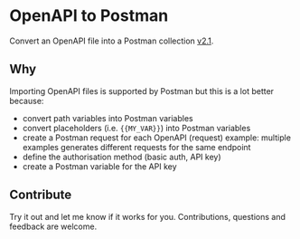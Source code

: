 # OpenAPI to Postman

Convert an OpenAPI file into a Postman collection [v2.1](https://schema.postman.com/collection/json/v2.1.0/draft-07/collection.json).

## Why

Importing OpenAPI files is supported by Postman but this is a lot better because:
* convert path variables into Postman variables
* convert placeholders (i.e. `{{MY_VAR}}`) into Postman variables
* create a Postman request for each OpenAPI (request) example: multiple examples generates different requests for the same endpoint
* define the authorisation method (basic auth, API key)
* create a Postman variable for the API key

## Contribute

Try it out and let me know if it works for you. Contributions, questions and feedback are welcome.



